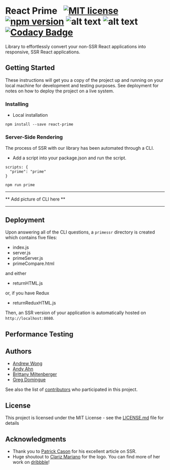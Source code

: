 # React Prime &nbsp; [![MIT license](http://img.shields.io/badge/license-MIT-brightgreen.svg)](http://opensource.org/licenses/MIT) [![npm version](https://badge.fury.io/js/react-prime.svg)](https://badge.fury.io/js/react-prime) ![alt text](https://travis-ci.org/travis-ci/travis-web.svg?branch=master) ![alt text](https://david-dm.org/andyahn91/react-prime.svg) [![Codacy Badge](https://api.codacy.com/project/badge/Grade/91b75ab8918b4ef19e43b266e5ee17f1)](https://app.codacy.com/app/andyahn91/react-prime?utm_source=github.com&utm_medium=referral&utm_content=andyahn91/react-prime&utm_campaign=Badge_Grade_Dashboard)

Library to effortlessly convert your non-SSR React applications into responsive, SSR React applications.

## Getting Started

These instructions will get you a copy of the project up and running on your local machine for development and testing purposes. See deployment for notes on how to deploy the project on a live system.

### Installing

- Local installation

```
npm install --save react-prime
```


### Server-Side Rendering

The process of SSR with our library has been automated through a CLI.

- Add a script into your package.json and run the script.

```
scripts: {
  "prime": "prime"
}
```
```
npm run prime
```
<hr>
** Add picture of CLI here **
<hr>

## Deployment

Upon answering all of the CLI questions, a ```primessr``` directory is created which contains five files: 
- index.js
- server.js
- primeServer.js
- primeCompare.html

and either
- returnHTML.js

or, if you have Redux
- returnReduxHTML.js

Then, an SSR version of your application is automatically hosted on ```http://localhost:8080```.

## Performance Testing

## Authors

* [Andrew Wong](https://github.com/andwong91)
* [Andy Ahn](https://github.com/andyahn91)
* [Brittany Miltenberger](https://github.com/brittanywm)
* [Greg Domingue](https://​github.com/gregdoming)

See also the list of [contributors](https://github.com/SS-React/react-prime/graphs/contributors) who participated in this project.

## License

This project is licensed under the MIT License - see the [LICENSE.md](LICENSE.md) file for details

## Acknowledgments

* Thank you to [Patrick Cason](https://medium.com/@cereallarceny/server-side-rendering-in-create-react-app-with-all-the-goodies-without-ejecting-4c889d7db25e) for his excellent article on SSR.
* Huge shoutout to [Clariz Mariano](https://github.com/havengoer) for the logo. You can find more of her work on [dribbble](https://dribbble.com/clarizmariano)!
